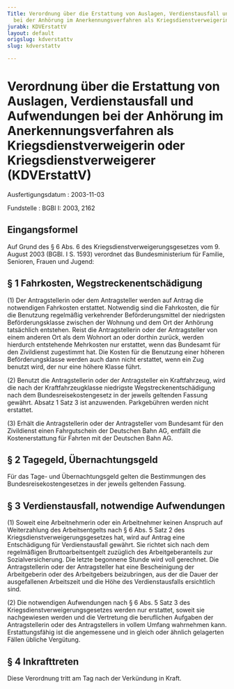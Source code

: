 ```yaml
---
Title: Verordnung über die Erstattung von Auslagen, Verdienstausfall und Aufwendungen
  bei der Anhörung im Anerkennungsverfahren als Kriegsdienstverweigerin oder Kriegsdienstverweigerer
jurabk: KDVErstattV
layout: default
origslug: kdverstattv
slug: kdverstattv

---
```


# Verordnung über die Erstattung von Auslagen, Verdienstausfall und Aufwendungen bei der Anhörung im Anerkennungsverfahren als Kriegsdienstverweigerin oder Kriegsdienstverweigerer (KDVErstattV)

Ausfertigungsdatum
:   2003-11-03

Fundstelle
:   BGBl I: 2003, 2162



## Eingangsformel

Auf Grund des § 6 Abs. 6 des Kriegsdienstverweigerungsgesetzes vom 9. August 2003 (BGBl. I S. 1593) verordnet das Bundesministerium für Familie, Senioren, Frauen und Jugend:


## § 1 Fahrkosten, Wegstreckenentschädigung

(1) Der Antragstellerin oder dem Antragsteller werden auf Antrag die notwendigen Fahrkosten erstattet. Notwendig sind die Fahrkosten, die für die Benutzung regelmäßig verkehrender Beförderungsmittel der niedrigsten Beförderungsklasse zwischen der Wohnung und dem Ort der Anhörung tatsächlich entstehen. Reist die Antragstellerin oder der Antragsteller von einem anderen Ort als dem Wohnort an oder dorthin zurück, werden hierdurch entstehende Mehrkosten nur erstattet, wenn das Bundesamt für den Zivildienst zugestimmt hat. Die Kosten für die Benutzung einer höheren Beförderungsklasse werden auch dann nicht erstattet, wenn ein Zug benutzt wird, der nur eine höhere Klasse führt.

(2) Benutzt die Antragstellerin oder der Antragsteller ein Kraftfahrzeug, wird die nach der Kraftfahrzeugklasse niedrigste Wegstreckenentschädigung nach dem Bundesreisekostengesetz in der jeweils geltenden Fassung gewährt. Absatz 1 Satz 3 ist anzuwenden. Parkgebühren werden nicht erstattet.

(3) Erhält die Antragstellerin oder der Antragsteller vom Bundesamt für den Zivildienst einen Fahrgutschein der Deutschen Bahn AG, entfällt die Kostenerstattung für Fahrten mit der Deutschen Bahn AG.


## § 2 Tagegeld, Übernachtungsgeld

Für das Tage- und Übernachtungsgeld gelten die Bestimmungen des Bundesreisekostengesetzes in der jeweils geltenden Fassung.


## § 3 Verdienstausfall, notwendige Aufwendungen

(1) Soweit eine Arbeitnehmerin oder ein Arbeitnehmer keinen Anspruch auf Weiterzahlung des Arbeitsentgelts nach § 6 Abs. 5 Satz 2 des Kriegsdienstverweigerungsgesetzes hat, wird auf Antrag eine Entschädigung für Verdienstausfall gewährt. Sie richtet sich nach dem regelmäßigen Bruttoarbeitsentgelt zuzüglich des Arbeitgeberanteils zur Sozialversicherung. Die letzte begonnene Stunde wird voll gerechnet. Die Antragstellerin oder der Antragsteller hat eine Bescheinigung der Arbeitgeberin oder des Arbeitgebers beizubringen, aus der die Dauer der ausgefallenen Arbeitszeit und die Höhe des Verdienstausfalls ersichtlich sind.

(2) Die notwendigen Aufwendungen nach § 6 Abs. 5 Satz 3 des Kriegsdienstverweigerungsgesetzes werden nur erstattet, soweit sie nachgewiesen werden und die Vertretung die beruflichen Aufgaben der Antragstellerin oder des Antragstellers in vollem Umfang wahrnehmen kann. Erstattungsfähig ist die angemessene und in gleich oder ähnlich gelagerten Fällen übliche Vergütung.


## § 4 Inkrafttreten

Diese Verordnung tritt am Tag nach der Verkündung in Kraft.

